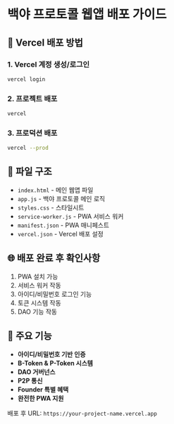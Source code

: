 # 백야 프로토콜 웹앱 배포 가이드

## 🚀 Vercel 배포 방법

### 1. Vercel 계정 생성/로그인
```bash
vercel login
```

### 2. 프로젝트 배포
```bash
vercel
```

### 3. 프로덕션 배포
```bash
vercel --prod
```

## 📁 파일 구조
- `index.html` - 메인 웹앱 파일
- `app.js` - 백야 프로토콜 메인 로직
- `styles.css` - 스타일시트
- `service-worker.js` - PWA 서비스 워커
- `manifest.json` - PWA 매니페스트
- `vercel.json` - Vercel 배포 설정

## 🌐 배포 완료 후 확인사항
1. PWA 설치 가능
2. 서비스 워커 작동
3. 아이디/비밀번호 로그인 기능
4. 토큰 시스템 작동
5. DAO 기능 작동

## 📱 주요 기능
- **아이디/비밀번호 기반 인증**
- **B-Token & P-Token 시스템**
- **DAO 거버넌스**
- **P2P 통신**
- **Founder 특별 혜택**
- **완전한 PWA 지원**

배포 후 URL: `https://your-project-name.vercel.app` 